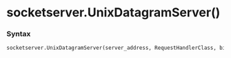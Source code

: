 # socketserver.UnixDatagramServer()

### Syntax

```python
socketserver.UnixDatagramServer(server_address, RequestHandlerClass, bind_and_activate=True)
```
